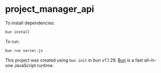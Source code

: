 # project_manager_api

To install dependencies:

```bash
bun install
```

To run:

```bash
bun run server.js
```

This project was created using `bun init` in bun v1.1.29. [Bun](https://bun.sh) is a fast all-in-one JavaScript runtime.
